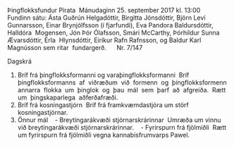Þingflokksfundur​ ​Pírata 
Mánudaginn​ ​25.​ ​september​ ​2017​ ​kl.​ ​13:00 
 
Fundinn​ ​sátu:​ ​Ásta​ ​Guðrún​ ​Helgadóttir,​ ​Birgitta​ ​Jónsdóttir,​ ​Björn​ ​Leví 
Gunnarsson,​ ​Einar​ ​Brynjólfsson​ ​(í​ ​fjarfundi),​ ​Eva​ ​Pandora​ ​Baldursdóttir,​ ​Halldóra 
Mogensen,​ ​Jón​ ​Þór​ ​Ólafsson,​ ​Smári​ ​McCarthy,​ ​Þórhildur​ ​Sunna​ ​Ævarsdóttir,​ ​Erla 
Hlynsdóttir,​ ​Eiríkur​ ​Rafn​ ​Rafnsson,​ ​og​ ​Baldur​ ​Karl​ ​Magnússon​ ​sem​ ​ritar 
fundargerð. 
 
 
Nr.​ ​7/147 
 

Dagskrá 
 
1. Bríf​ ​frá​ ​þingflokksformanni​ ​og​ ​varaþingflokksformanni 
Bríf  þingflokksformanns  af  viðræðum  við  formenn  og  þingflokksformenn  annarra 
flokka  um  þinglok  og  þau  mál  sem  þarf  að  afgreiða.  Rætt  um  þingskaparlega 
aðferðafræði. 
 
2. Bríf​ ​frá​ ​kosningastjórn 
Bríf​ ​frá​ ​framkvæmdastjóra​ ​um​ ​störf​ ​kosningastjórnar.  
 
3. Önnur​ ​mál 
 
-​ ​Breytingarákvæði​ ​stjórnarskrárinnar 
Umræða​ ​um​ ​vinnu​ ​við​ ​breytingarákvæði​ ​stjórnarskrárinnar. 
 
-​ ​Fyrirspurn​ ​frá​ ​fjölmiðli 
Rætt​ ​um​ ​fyrirspurn​ ​frá​ ​fjölmiðli​ ​vegna​ ​kannabisfrumvarps​ ​Pawel. 

